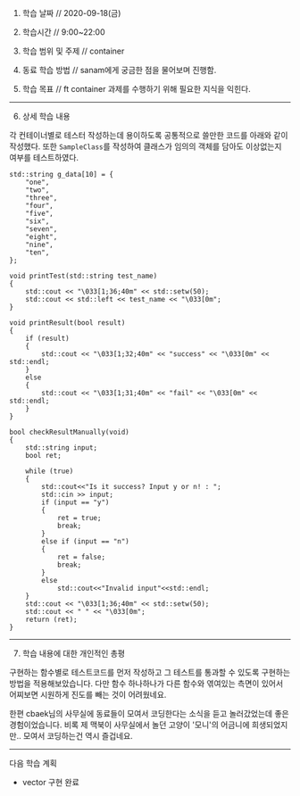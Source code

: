 1. 학습 날짜 // 2020-09-18(금)
2. 학습시간 // 9:00~22:00

3. 학습 범위 및 주제 // container

4. 동료 학습 방법 // sanam에게 궁금한 점을 물어보며 진행함.
5. 학습 목표 // ft container 과제를 수행하기 위해 필요한 지식을 익힌다.

---

6. 상세 학습 내용

각 컨테이너별로 테스터 작성하는데 용이하도록 공통적으로 쓸만한 코드를 아래와 같이 작성했다.
또한 `SampleClass`를 작성하여 클래스가 임의의 객체를 담아도 이상없는지 여부를 테스트하였다.

```
std::string g_data[10] = {
    "one",
    "two",
    "three",
    "four",
    "five",
    "six",
    "seven",
    "eight",
    "nine",
    "ten",
};

void printTest(std::string test_name)
{
    std::cout << "\033[1;36;40m" << std::setw(50);
    std::cout << std::left << test_name << "\033[0m";
}

void printResult(bool result)
{
    if (result)
    {
        std::cout << "\033[1;32;40m" << "success" << "\033[0m" << std::endl;
    }
    else
    {
        std::cout << "\033[1;31;40m" << "fail" << "\033[0m" << std::endl;
    }
}

bool checkResultManually(void)
{
    std::string input;
    bool ret;

    while (true)
    {
        std::cout<<"Is it success? Input y or n! : ";
        std::cin >> input;
        if (input == "y")
        {
            ret = true;
            break;
        }
        else if (input == "n")
        {
            ret = false;
            break;
        }
        else
            std::cout<<"Invalid input"<<std::endl;
    }
    std::cout << "\033[1;36;40m" << std::setw(50);
    std::cout << " " << "\033[0m";
    return (ret);
}

```

---

7. 학습 내용에 대한 개인적인 총평

구현하는 함수별로 테스트코드를 먼저 작성하고 그 테스트를 통과할 수 있도록 구현하는 방법을 적용해보았습니다. 다만 함수 하나하나가 다른 함수와 엮여있는 측면이 있어서 어찌보면 시원하게 진도를 빼는 것이 어려웠네요.

한편 cbaek님의 사무실에 동료들이 모여서 코딩한다는 소식을 듣고 놀러갔었는데 좋은 경험이었습니다. 비록 제 맥북이 사무실에서 놀던 고양이 '모니'의 어금니에 희생되었지만.. 모여서 코딩하는건 역시 즐겁네요.

---

다음 학습 계획

- vector 구현 완료
